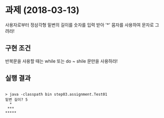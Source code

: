 # 과제 (2018-03-13)
사용자로부터 정삼각형 밑변의 길이를 숫자를 입력 받아 '*' 뭄자를 사용하여 문자로 그려라!


## 구현 조건
반복문을 사용할 때는 while 또는 do ~ shile 문만을 사용하라!
## 실행 결과
```

> java -classpath bin step03.assignment.Test01
밑변 길이? 5
  * 
 ***
*****
```